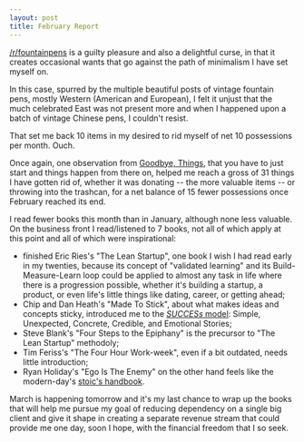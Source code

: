 ```yaml
---
layout: post
title: February Report
---
```


[/r/fountainpens](https://reddit.com/r/fountainpens) is a guilty pleasure
and also a delightful curse, in that it creates occasional wants that go
against the path of minimalism I have set myself on.

In this case, spurred by the multiple beautiful posts of vintage fountain pens,
mostly Western (American and European), I felt it unjust that the much celebrated
East was not present more and when I happened upon a batch of vintage
Chinese pens, I couldn't resist.

That set me back 10 items in my desired to rid myself of net 10 possessions per month. Ouch.

Once again, one observation from [Goodbye, Things][goodbye],
that you have to just start and things happen from there on,
helped me reach a gross of 31 things I have gotten rid of,
whether it was donating -- the more valuable items -- or throwing
into the trashcan, for a net balance of 15 fewer possessions
once February reached its end.

I read fewer books this month than in January, although
none less valuable.
On the business front I read/listened to 7 books,
not all of which apply at this point and all of which were
inspirational:

* finished Eric Ries's "The Lean Startup", one book I wish
  I had read early in my twenties, because its concept of
  "validated learning" and its Build-Measure-Learn loop
  could be applied to almost any task in life where there is
  a progression possible, whether it's building a startup,
  a product, or even life's little things like dating,
  career, or getting ahead;
* Chip and Dan Heath's "Made To Stick", about what makes
  ideas and concepts sticky, introduced me to the [*SUCCESs*
  model][success]: Simple, Unexpected, Concrete, Credible,
  and Emotional Stories;
* Steve Blank's "Four Steps to the Epiphany" is the precursor
  to "The Lean Startup" methodoly;
* Tim Feriss's "The Four Hour Work-week", even if a bit outdated,
  needs little introduction;
* Ryan Holiday's "Ego Is The Enemy" on the other hand feels like
  the modern-day's [stoic's handbook][stoicism].

March is happening tomorrow and it's my last chance to wrap up
the books that will help me pursue my goal of reducing
dependency on a single big client and give it shape in creating
a separate revenue stream that could provide me one day, soon I hope,
with the financial freedom that I so seek.

[ten]: https://www.reddit.com/r/minimalism/comments/abuz4j/2019_promise_getting_rid_of_10_possessionsmonth/
[goodbye]: https://www.amazon.com/Goodbye-Things-New-Japanese-Minimalism/dp/0393609030
[success]: https://www.heathbrothers.com/download/mts-made-to-stick-model.pdf
[stoicism]: https://en.wikipedia.org/wiki/Stoicism